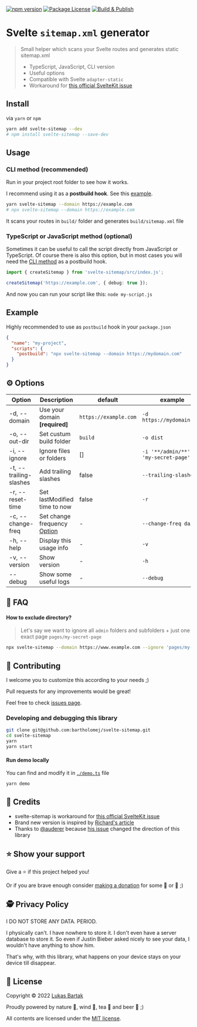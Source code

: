 [![npm version](https://badge.fury.io/js/svelte-sitemap.svg)](https://badge.fury.io/js/svelte-sitemap)
[![Package License](https://img.shields.io/npm/l/svelte-sitemap.svg)](https://www.npmjs.com/svelte-sitemap)
[![Build & Publish](https://github.com/bartholomej/svelte-sitemap/workflows/Build%20&%20Publish/badge.svg)](https://github.com/bartholomej/svelte-sitemap/actions)

# Svelte `sitemap.xml` generator

> Small helper which scans your Svelte routes and generates static sitemap.xml
>
> - TypeScript, JavaScript, CLI version
> - Useful options
> - Compatible with Svelte `adapter-static`
> - Workaround for [this official SvelteKit issue](https://github.com/sveltejs/kit/issues/1142)

## Install

via `yarn` or `npm`

```bash
yarn add svelte-sitemap --dev
# npm install svelte-sitemap --save-dev
```

## Usage

### CLI method (recommended)

Run in your project root folder to see how it works.

I recommend using it as a **postbuild hook**. See this [example](#example).

```bash
yarn svelte-sitemap --domain https://example.com
# npx svelte-sitemap --domain https://example.com
```

It scans your routes in `build/` folder and generates `build/sitemap.xml` file

### TypeScript or JavaScript method (optional)

Sometimes it can be useful to call the script directly from JavaScript or TypeScript. Of course there is also this option, but in most cases you will need the [CLI method](#cli-method-recommended) as a postbuild hook.

```typescript
import { createSitemap } from 'svelte-sitemap/src/index.js';

createSitemap('https://example.com', { debug: true });
```

And now you can run your script like this: `node my-script.js`

## Example

Highly recommended to use as `postbuild` hook in your `package.json`

```json
{
  "name": "my-project",
  "scripts": {
    "postbuild": "npx svelte-sitemap --domain https://mydomain.com"
  }
}
```

## ⚙️ Options

| Option                 | Description                                                                                                                     | default               | example                                |
| ---------------------- | ------------------------------------------------------------------------------------------------------------------------------- | --------------------- | -------------------------------------- |
| -d, --domain           | Use your domain **[required]**                                                                                                  | `https://example.com` | `-d https://mydomain.com`              |
| -o, --out-dir          | Set custum build folder                                                                                                         | `build`               | `-o dist`                              |
| -i, --ignore           | Ignore files or folders                                                                                                         | []                    | `-i '**/admin/**' -i 'my-secret-page'` |
| -t, --trailing-slashes | Add trailing slashes                                                                                                            | false                 | `--trailing-slashes`                   |
| -r, --reset-time       | Set lastModified time to now                                                                                                    | false                 | `-r`                                   |
| -c, --change-freq      | Set change frequency [Option](https://github.com/bartholomej/svelte-sitemap/blob/master/src/interfaces/global.interface.ts#L22) | -                     | `--change-freq daily`                  |
| -h, --help             | Display this usage info                                                                                                         | -                     | `-v`                                   |
| -v, --version          | Show version                                                                                                                    | -                     | `-h`                                   |
| --debug                | Show some useful logs                                                                                                           | -                     | `--debug`                              |

## 🙋 FAQ

#### How to exclude directory?

> Let's say we want to ignore all `admin` folders and subfolders + just one exact page `pages/my-secret-page`

```bash
npx svelte-sitemap --domain https://www.example.com --ignore 'pages/my-secret-page' --ignore '**/admin/**'
```

## 🤝 Contributing

I welcome you to customize this according to your needs ;)

Pull requests for any improvements would be great!

Feel free to check [issues page](https://github.com/bartholomej/svelte-sitemap/issues).

### Developing and debugging this library

```bash
git clone git@github.com:bartholomej/svelte-sitemap.git
cd svelte-sitemap
yarn
yarn start
```

#### Run demo locally

You can find and modify it in [`./demo.ts`](./demo.ts) file

```bash
yarn demo
```

## 🙏 Credits

- svelte-sitemap is workaround for [this official SvelteKit issue](https://github.com/sveltejs/kit/issues/1142)
- Brand new version is inspired by [Richard's article](https://r-bt.com/learning/sveltekit-sitemap/)
- Thanks to [@auderer](https://github.com/auderer) because [his issue](https://github.com/bartholomej/svelte-sitemap/issues/1) changed the direction of this library

## ⭐️ Show your support

Give a ⭐️ if this project helped you!

Or if you are brave enough consider [making a donation](https://github.com/sponsors/bartholomej) for some 🍺 or 🍵 ;)

## 🕵️ Privacy Policy

I DO NOT STORE ANY DATA. PERIOD.

I physically can't. I have nowhere to store it. I don't even have a server database to store it. So even if Justin Bieber asked nicely to see your data, I wouldn't have anything to show him.

That's why, with this library, what happens on your device stays on your device till disappear.

## 📝 License

Copyright &copy; 2022 [Lukas Bartak](http://bartweb.cz)

Proudly powered by nature 🗻, wind 💨, tea 🍵 and beer 🍺 ;)

All contents are licensed under the [MIT license].

[mit license]: LICENSE
